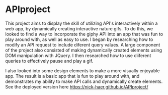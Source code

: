 # APIproject
This project aims to display the skill of utilizing API's interactively within a web app, by dynamically creating interactive nature gifs. To do this, we looked to find a way to incorporate the giphy API into an app that was fun to play around with, as well as easy to use. I began by researching how to modify an API request to include diferent query values. A large component of the project also consisted of making dynamically created elements using DOM manipulation with JQuery. I then researched how to use diiferent queries to effectively pause and play a gif. 

I also looked into some design elements to make a more visually enjoyable app. The result is a basic app that is fun to play around with, and demonstrates my ability to make API calls and dynamically create elements. See the deployed version here  https://nick-haer.github.io/APIproject/
